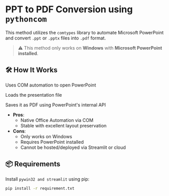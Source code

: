 # PPT to PDF Conversion using `pythoncom`

This method utilizes the `comtypes` library to automate Microsoft PowerPoint and convert `.ppt` or `.pptx` files into `.pdf` format.

> ⚠️ This method only works on **Windows** with **Microsoft PowerPoint installed**.

## 🛠️ How It Works

Uses COM automation to open PowerPoint

Loads the presentation file

Saves it as PDF using PowerPoint's internal API

- **Pros**:
  - Native Office Automation via COM
  - Stable with excellent layout preservation
- **Cons**:
  - Only works on Windows
  - Requires PowerPoint installed
  - Cannot be hosted/deployed via Streamlit or cloud
    
## 📦 Requirements

Install `pywin32 and streamlit` using pip:

```bash
pip install -r requirement.txt

